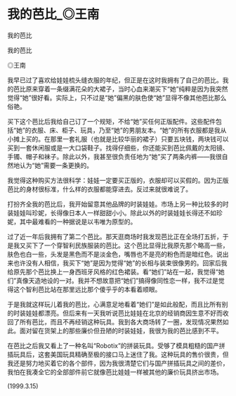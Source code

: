 # 我的芭比_◎王南

我的芭比

我的芭比

◎王南

我早已过了喜欢给娃娃梳头缝衣服的年纪，但正是在这时我拥有了自己的芭比。我的芭比原来穿着一条缀满花朵的大裙子，当时心血来潮买下“她”纯粹是因为我突然觉得“她”很好看。实际上，只不过是“她”偏黑的肤色使“她”显得不像其他芭比那么俗艳。

买下这个芭比后我给自己订了一个规矩，不给“她”买任何正版配件。这些配件包括“她”的衣服、床、柜子、玩具，乃至“她”的男朋友本。“她”的所有衣服都是我从小摊上买的。在那里一套礼服（也就是比较华丽的裙子）只要五块钱，两块钱可以买到一套休闲服或是一大口袋鞋子。找得仔细些，你还能买到芭比佩戴的太阳镜、手镯、帽子和袜子。除此以外，我甚至很负责任地为“她”买了两条内裤——我很自然地认为“她”需要一条更换的。

我觉得这种购买方法很科学：娃娃一定要买正版的，衣服却可以买假的。因为正版芭比的身材很标准，什么样的衣服都能穿进去。反过来就很难说了。

打扮齐全我的芭比后，我开始留意其他品牌的时装娃娃。市场上另一种比较多的时装娃娃叫珍妮，长得像日本人一样甜甜小小。除此以外的时装娃娃长得还不如珍妮，其中最难看的一种据说是以韦唯为原型的。

过了近一年后我拥有了第二个芭比。那天逛商场时我发现芭比正在全场打五折，于是我又买下了一个穿智利民族服装的芭比。这个芭比显得比我原先那个略高一些，肤色也白一些，头发是黑色而不是淡金色，嘴唇也不是亮的粉色而是暗红色。说出来也许没有人相信，我买下“她”是因为觉得“她”的长相与装束很像男的。回家后我给原先那个芭比换上一身西班牙风格的红色裙装。看“她们”站在一起，我觉得“她们”真像天造地设的一对。我并不想故意把“她们”搞得像同性恋一样，我不过是觉得这个智利芭比站在那里远比那个傻乎乎的本看着顺眼。

于是我就这样玩儿着我的芭比，心满意足地看着“她们”是如此般配，而且比所有别的时装娃娃都漂亮。但后来有一天我听说芭比娃娃在北京的经销商因生意不好而收回了所有芭比，而且不再经销这种玩具。我到各大商场转了一圈，发现情况果然如此。面对留在货架上的那些廉价但丑陋的时装娃娃，我很为我的芭比感到不平。

在芭比之后我又看上了一种名叫“Robotix”的拼装玩具。受够了模具粗糙的国产拼插玩具后，这套美国玩具精确至极的接口马上迷住了我。这种玩具的售价很贵，但我还是努力地买着它的各个部件，因为我很清楚它们与国产拼插玩具之间的差价，我怕在我凑全它的全部部件前它就像芭比娃娃一样被其他的廉价玩具挤出市场。

(1999.3.15)